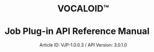 <h1 style="text-align: center">VOCALOID™</h1>
<h1>Job Plug-in API Reference Manual</h1>
<div style="text-align: center;">Article ID: VJP-1.0.0.3 / API Version: 3.0.1.0</div>
